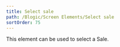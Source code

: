 ```yaml
---
title: Select sale
path: /Blogic/Screen Elements/Select sale
sortOrder: 75
---
```


This element can be used to select a Sale.


